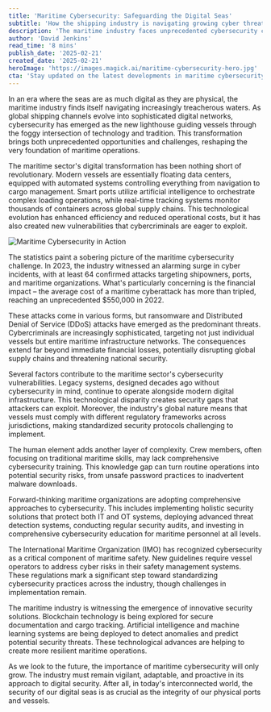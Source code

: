 ```yaml
---
title: 'Maritime Cybersecurity: Safeguarding the Digital Seas'
subtitle: 'How the shipping industry is navigating growing cyber threats'
description: 'The maritime industry faces unprecedented cybersecurity challenges as vessels become floating data centers. With cyber attacks costing an average of $550,000 and rising, the sector must navigate new threats while maintaining global commerce. Learn how innovative solutions and regulatory frameworks are helping protect our digital seas.'
author: 'David Jenkins'
read_time: '8 mins'
publish_date: '2025-02-21'
created_date: '2025-02-21'
heroImage: 'https://images.magick.ai/maritime-cybersecurity-hero.jpg'
cta: 'Stay updated on the latest developments in maritime cybersecurity by following us on LinkedIn. Join our community of industry professionals committed to protecting global shipping networks.'
---
```


In an era where the seas are as much digital as they are physical, the maritime industry finds itself navigating increasingly treacherous waters. As global shipping channels evolve into sophisticated digital networks, cybersecurity has emerged as the new lighthouse guiding vessels through the foggy intersection of technology and tradition. This transformation brings both unprecedented opportunities and challenges, reshaping the very foundation of maritime operations.

The maritime sector's digital transformation has been nothing short of revolutionary. Modern vessels are essentially floating data centers, equipped with automated systems controlling everything from navigation to cargo management. Smart ports utilize artificial intelligence to orchestrate complex loading operations, while real-time tracking systems monitor thousands of containers across global supply chains. This technological evolution has enhanced efficiency and reduced operational costs, but it has also created new vulnerabilities that cybercriminals are eager to exploit.

![Maritime Cybersecurity in Action](https://i.magick.ai/PIXE/1092837465181_magick_img.webp)

The statistics paint a sobering picture of the maritime cybersecurity challenge. In 2023, the industry witnessed an alarming surge in cyber incidents, with at least 64 confirmed attacks targeting shipowners, ports, and maritime organizations. What's particularly concerning is the financial impact – the average cost of a maritime cyberattack has more than tripled, reaching an unprecedented $550,000 in 2022.

These attacks come in various forms, but ransomware and Distributed Denial of Service (DDoS) attacks have emerged as the predominant threats. Cybercriminals are increasingly sophisticated, targeting not just individual vessels but entire maritime infrastructure networks. The consequences extend far beyond immediate financial losses, potentially disrupting global supply chains and threatening national security.

Several factors contribute to the maritime sector's cybersecurity vulnerabilities. Legacy systems, designed decades ago without cybersecurity in mind, continue to operate alongside modern digital infrastructure. This technological disparity creates security gaps that attackers can exploit. Moreover, the industry's global nature means that vessels must comply with different regulatory frameworks across jurisdictions, making standardized security protocols challenging to implement.

The human element adds another layer of complexity. Crew members, often focusing on traditional maritime skills, may lack comprehensive cybersecurity training. This knowledge gap can turn routine operations into potential security risks, from unsafe password practices to inadvertent malware downloads.

Forward-thinking maritime organizations are adopting comprehensive approaches to cybersecurity. This includes implementing holistic security solutions that protect both IT and OT systems, deploying advanced threat detection systems, conducting regular security audits, and investing in comprehensive cybersecurity education for maritime personnel at all levels.

The International Maritime Organization (IMO) has recognized cybersecurity as a critical component of maritime safety. New guidelines require vessel operators to address cyber risks in their safety management systems. These regulations mark a significant step toward standardizing cybersecurity practices across the industry, though challenges in implementation remain.

The maritime industry is witnessing the emergence of innovative security solutions. Blockchain technology is being explored for secure documentation and cargo tracking. Artificial intelligence and machine learning systems are being deployed to detect anomalies and predict potential security threats. These technological advances are helping to create more resilient maritime operations.

As we look to the future, the importance of maritime cybersecurity will only grow. The industry must remain vigilant, adaptable, and proactive in its approach to digital security. After all, in today's interconnected world, the security of our digital seas is as crucial as the integrity of our physical ports and vessels.